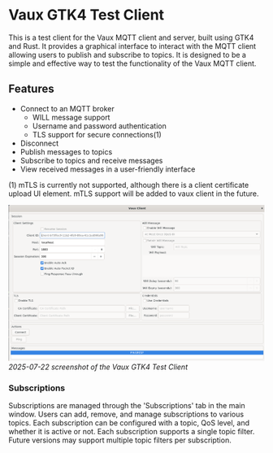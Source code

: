 Vaux GTK4 Test Client
========================

This is a test client for the Vaux MQTT client and server, built using GTK4 and Rust. It provides a graphical interface to interact with the MQTT client allowing users to publish and subscribe to topics. It is designed to be a simple and effective way to test the functionality of the Vaux MQTT client.

## Features
- Connect to an MQTT broker
    - WILL message support
    - Username and password authentication
    - TLS support for secure connections(1)
- Disconnect
- Publish messages to topics
- Subscribe to topics and receive messages
- View received messages in a user-friendly interface  


(1) mTLS is currently not supported, although there is a client certificate upload UI element. mTLS support will be added to vaux client in the future.

[![Screenshot](doc/images/screenshot-20250722-win-gtk.png)](doc/images/screenshot-20250722-win-gtk.png)
_2025-07-22 screenshot of the Vaux GTK4 Test Client_

### Subscriptions
Subscriptions are managed through the 'Subscriptions' tab in the main window. Users can add, remove, and manage subscriptions to various topics. Each subscription can be configured with a topic, QoS level, and whether it is active or not. Each subscription supports a single topic filter. Future versions may support multiple topic filters per subscription.
